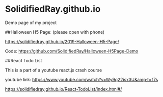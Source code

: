 # SolidifiedRay.github.io
Demo page of my project

##Halloween H5 Page: (please open with phone)

https://solidifiedray.github.io/2019-Halloween-H5-Page/

Code: https://github.com/SolidifiedRay/Halloween-H5Page-Demo


##React Todo List

This is a part of a youtube react.js crash course 

youtube link: https://www.youtube.com/watch?v=Wy9q22isx3U&amp;t=17s

https://solidifiedray.github.io/React-TodoList/index.html#/

